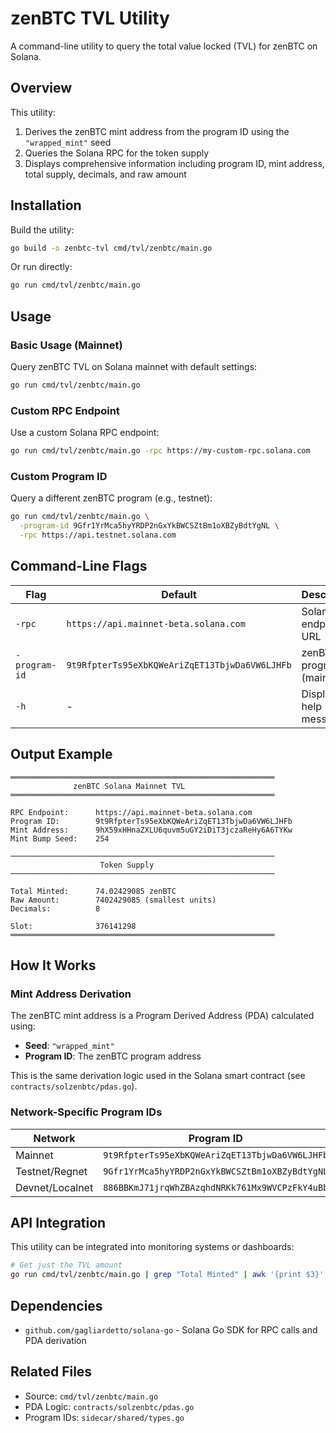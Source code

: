 # zenBTC TVL Utility

A command-line utility to query the total value locked (TVL) for zenBTC on Solana.

## Overview

This utility:
1. Derives the zenBTC mint address from the program ID using the `"wrapped_mint"` seed
2. Queries the Solana RPC for the token supply
3. Displays comprehensive information including program ID, mint address, total supply, decimals, and raw amount

## Installation

Build the utility:

```bash
go build -o zenbtc-tvl cmd/tvl/zenbtc/main.go
```

Or run directly:

```bash
go run cmd/tvl/zenbtc/main.go
```

## Usage

### Basic Usage (Mainnet)

Query zenBTC TVL on Solana mainnet with default settings:

```bash
go run cmd/tvl/zenbtc/main.go
```

### Custom RPC Endpoint

Use a custom Solana RPC endpoint:

```bash
go run cmd/tvl/zenbtc/main.go -rpc https://my-custom-rpc.solana.com
```

### Custom Program ID

Query a different zenBTC program (e.g., testnet):

```bash
go run cmd/tvl/zenbtc/main.go \
  -program-id 9Gfr1YrMca5hyYRDP2nGxYkBWCSZtBm1oXBZyBdtYgNL \
  -rpc https://api.testnet.solana.com
```

## Command-Line Flags

| Flag | Default | Description |
|------|---------|-------------|
| `-rpc` | `https://api.mainnet-beta.solana.com` | Solana RPC endpoint URL |
| `-program-id` | `9t9RfpterTs95eXbKQWeAriZqET13TbjwDa6VW6LJHFb` | zenBTC program ID (mainnet) |
| `-h` | - | Display help message |

## Output Example

```
═══════════════════════════════════════════════════════════
              zenBTC Solana Mainnet TVL
═══════════════════════════════════════════════════════════

RPC Endpoint:      https://api.mainnet-beta.solana.com
Program ID:        9t9RfpterTs95eXbKQWeAriZqET13TbjwDa6VW6LJHFb
Mint Address:      9hX59xHHnaZXLU6quvm5uGY2iDiT3jczaReHy6A6TYKw
Mint Bump Seed:    254

───────────────────────────────────────────────────────────
                    Token Supply
───────────────────────────────────────────────────────────

Total Minted:      74.02429085 zenBTC
Raw Amount:        7402429085 (smallest units)
Decimals:          8

Slot:              376141298
═══════════════════════════════════════════════════════════
```

## How It Works

### Mint Address Derivation

The zenBTC mint address is a Program Derived Address (PDA) calculated using:
- **Seed**: `"wrapped_mint"`
- **Program ID**: The zenBTC program address

This is the same derivation logic used in the Solana smart contract (see `contracts/solzenbtc/pdas.go`).

### Network-Specific Program IDs

| Network | Program ID |
|---------|------------|
| Mainnet | `9t9RfpterTs95eXbKQWeAriZqET13TbjwDa6VW6LJHFb` |
| Testnet/Regnet | `9Gfr1YrMca5hyYRDP2nGxYkBWCSZtBm1oXBZyBdtYgNL` |
| Devnet/Localnet | `886BBKmJ71jrqWhZBAzqhdNRKk761Mx9WVCPzFkY4uBb` |

## API Integration

This utility can be integrated into monitoring systems or dashboards:

```bash
# Get just the TVL amount
go run cmd/tvl/zenbtc/main.go | grep "Total Minted" | awk '{print $3}'
```

## Dependencies

- `github.com/gagliardetto/solana-go` - Solana Go SDK for RPC calls and PDA derivation

## Related Files

- Source: `cmd/tvl/zenbtc/main.go`
- PDA Logic: `contracts/solzenbtc/pdas.go`
- Program IDs: `sidecar/shared/types.go`


